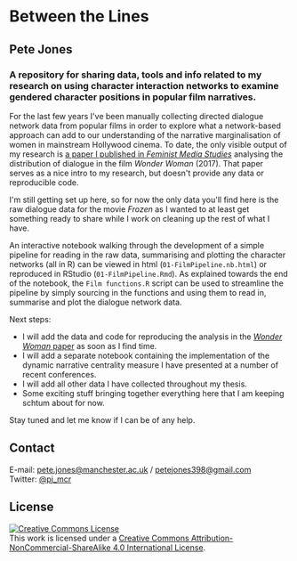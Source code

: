 # Between the Lines
## Pete Jones
### A repository for sharing data, tools and info related to my research on using character interaction networks to examine gendered character positions in popular film narratives.

For the last few years I've been manually collecting directed dialogue network data from popular films in order to explore what a network-based approach can add to our understanding of the narrative marginalisation of women in mainstream Hollywood cinema. To date, the only visible output of my research is [a paper I published in *Feminist Media Studies*](https://doi.org/10.1080/14680777.2018.1510846) analysing the distribution of dialogue in the film *Wonder Woman* (2017). That paper serves as a nice intro to my research, but doesn't provide any data or reproducible code.

I'm still getting set up here, so for now the only data you'll find here is the raw dialogue data for the movie *Frozen* as I wanted to at least get something ready to share  while I work on cleaning up the rest of what I have. 

An interactive notebook walking through the development of a simple pipeline for reading in the raw data, summarising and plotting the character networks (all in R) can be viewed in html (`01-FilmPipeline.nb.html`) or reproduced in RStudio (`01-FilmPipeline.Rmd`). As explained towards the end of the notebook, the `Film functions.R` script can be used to streamline the pipeline by simply sourcing in the functions and using them to read in, summarise and plot the dialogue network data.

Next steps:
- I will add the data and code for reproducing the analysis in the [*Wonder Woman* paper](https://doi.org/10.1080/14680777.2018.1510846) as soon as I find time.
- I will add a separate notebook containing the implementation of the dynamic narrative centrality measure I have presented at a number of recent conferences.
- I will add all other data I have collected throughout my thesis.
- Some exciting stuff bringing together everything here that I am keeping schtum about for now.

Stay tuned and let me know if I can be of any help.

## Contact

E-mail: pete.jones@manchester.ac.uk / petejones398@gmail.com  
Twitter: [@pj_mcr](https://twitter.com/pj_mcr)

## License

<a rel="license" href="http://creativecommons.org/licenses/by-nc-sa/4.0/"><img alt="Creative Commons License" style="border-width:0" src="https://i.creativecommons.org/l/by-nc-sa/4.0/88x31.png" /></a><br />This work is licensed under a <a rel="license" href="http://creativecommons.org/licenses/by-nc-sa/4.0/">Creative Commons Attribution-NonCommercial-ShareAlike 4.0 International License</a>.
